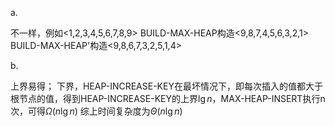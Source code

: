 a.

不一样，例如<1,2,3,4,5,6,7,8,9>
BUILD-MAX-HEAP构造<9,8,7,4,5,6,3,2,1>
BUILD-MAX-HEAP'构造<9,8,6,7,3,2,5,1,4>

b.

上界易得；
下界，HEAP-INCREASE-KEY在最坏情况下，即每次插入的值都大于根节点的值，得到HEAP-INCREASE-KEY的上界$\lg{n}$，MAX-HEAP-INSERT执行n次，可得$\Omega(n\lg{n})$
综上时间复杂度为$\Theta(n\lg{n})$